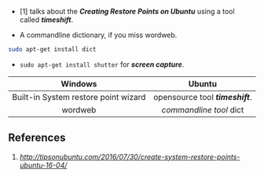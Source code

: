 * [1] talks about the ***Creating Restore Points on Ubuntu*** using a tool called ***timeshift***.

* A commandline dictionary, if you miss wordweb.
```bash
sudo apt-get install dict
``` 
* `sudo apt-get install shutter` for ***screen capture***.

Windows|Ubuntu
|:-:|:-:|
Built-in System restore point wizard| opensource tool ***timeshift***.
wordweb| *commandline tool* dict

## References
1. _http://tipsonubuntu.com/2016/07/30/create-system-restore-points-ubuntu-16-04/_
